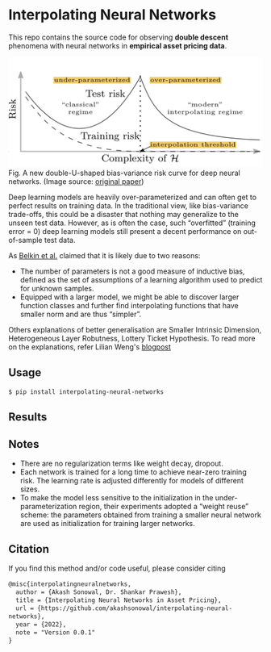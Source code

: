 # Interpolating Neural Networks

This repo contains the source code for observing **double descent** phenomena with neural networks in **empirical asset pricing data**. 

![dd_curve](assets/new-bias-variance-risk-curve.png)
Fig. A new double-U-shaped bias-variance risk curve for deep neural networks. (Image source: [original paper](https://arxiv.org/abs/1812.11118))

Deep learning models are heavily over-parameterized and can often get to perfect results on training data. In the traditional view, like bias-variance trade-offs, this could be a disaster that nothing may generalize to the unseen test data. However, as is often the case, such “overfitted” (training error = 0) deep learning models still present a decent performance on out-of-sample test data. 

As [Belkin et al.]() claimed that it is likely due to two reasons:
- The number of parameters is not a good measure of inductive bias, defined as the set of assumptions of a learning algorithm used to predict for unknown samples. 
- Equipped with a larger model, we might be able to discover larger function classes and further find interpolating functions that have smaller norm and are thus “simpler”.

Others explanations of better generalisation are Smaller Intrinsic Dimension, Heterogeneous Layer Robutness, Lottery Ticket Hypothesis. To read more on the explanations, refer Lilian Weng's [blogpost](https://lilianweng.github.io/posts/2019-03-14-overfit/#intrinsic-dimension)

## Usage
```
$ pip install interpolating-neural-networks
```

## Results



## Notes
- There are no regularization terms like weight decay, dropout.
- Each network is trained for a long time to achieve near-zero training risk. The learning rate is adjusted differently for models of different sizes.
- To make the model less sensitive to the initialization in the under-parameterization region, their experiments adopted a “weight reuse” scheme: the parameters obtained from training a smaller neural network are used as initialization for training larger networks.

## Citation

If you find this method and/or code useful, please consider citing

```
@misc{interpolatingneuralnetworks,
  author = {Akash Sonowal, Dr. Shankar Prawesh},
  title = {Interpolating Neural Networks in Asset Pricing},
  url = {https://github.com/akashsonowal/interpolating-neural-networks},
  year = {2022},
  note = "Version 0.0.1"
}
```
